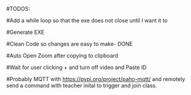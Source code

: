 #TODOS: 

#Add a while loop so that the exe does not close until I want it to 

#Generate EXE

#Clean Code so changes are easy to make- DONE

#Auto Open Zoom after copying to clipboard 

#Wait for user clicking + and turn off video and Paste ID 

#Probably MQTT with https://pypi.org/project/paho-mqtt/ and remotely send a command with teacher inital to trigger and join class.  
